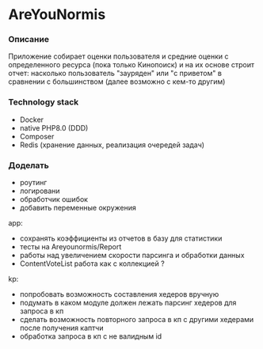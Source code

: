 # AreYouNormis

### Описание

Приложение собирает оценки пользователя и средние оценки с определенного ресурса (пока только Кинопоиск)
и на их основе строит отчет: насколько пользователь "зауряден" или "с приветом" в сравнении с большинством (далее возможно с кем-то другим)

### Technology stack

* Docker
* native PHP8.0 (DDD)
* Composer
* Redis (хранение данных, реализация очередей задач)

### Доделать
* роутинг
* логировани
* обработчик ошибок
* добавить переменные окружения

app:
* сохранять коэффициенты из отчетов в базу для статистики
* тесты на Areyounormis/Report
* работы над увеличением скорости парсинга и обработки данных
* ContentVoteList работа как с коллекцией ?

kp:
* попробовать возможность составления хедеров вручную
* подумать в каком модуле должен лежать парсинг хедеров для запроса в кп
* сделать возможность повторного запроса в кп с другими хедерами после получения каптчи
* обработка запроса в кп с не валидным id
